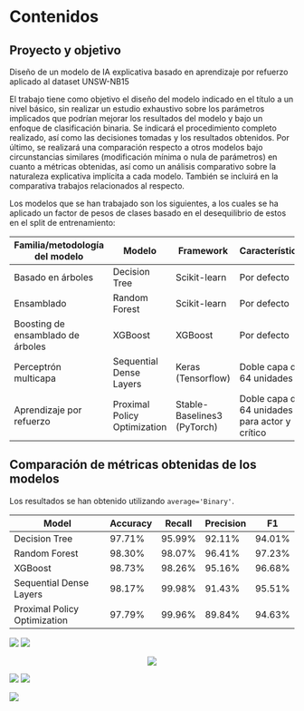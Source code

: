 # Contenidos
## Proyecto y objetivo

Diseño de un modelo de IA explicativa basado en aprendizaje por refuerzo aplicado al dataset UNSW-NB15

El trabajo tiene como objetivo el diseño del modelo indicado en el título a un nivel básico, sin realizar un estudio exhaustivo sobre los parámetros implicados que
podrían mejorar los resultados del modelo y bajo un enfoque de clasificación binaria. Se indicará el procedimiento completo realizado, así como las decisiones tomadas y los resultados obtenidos. Por último, se realizará una comparación respecto a otros modelos bajo circunstancias similares (modificación mínima o nula de parámetros) en cuanto a métricas obtenidas, así como
un análisis comparativo sobre la naturaleza explicativa implícita a cada modelo. También se incluirá en la comparativa trabajos relacionados al respecto.

Los modelos que se han trabajado son los siguientes, a los cuales se ha aplicado un factor de pesos de clases basado en el desequilibrio de estos en el split de entrenamiento:

| Familia/metodología del modelo | Modelo | Framework | Características |
| - | - | - | - |
| Basado en árboles | Decision Tree | Scikit-learn | Por defecto |
| Ensamblado | Random Forest | Scikit-learn | Por defecto |
| Boosting de ensamblado de árboles | XGBoost | XGBoost | Por defecto |
| Perceptrón multicapa | Sequential Dense Layers | Keras (Tensorflow) | Doble capa de 64 unidades |
| Aprendizaje por refuerzo | Proximal Policy Optimization | Stable-Baselines3 (PyTorch) | Doble capa de 64 unidades para actor y crítico |

## Comparación de métricas obtenidas de los modelos
Los resultados se han obtenido utilizando ```average='Binary'```.

| Model | Accuracy | Recall | Precision | F1 |
| - | - | - | - | - |
| Decision Tree | 97.71% | 95.99% | 92.11% | 94.01% |
| Random Forest | 98.30% | 98.07% | 96.41% | 97.23% |
| XGBoost | 98.73% | 98.26% | 95.16% | 96.68% |
| Sequential Dense Layers | 98.17% | 99.98% | 91.43% | 95.51% |
| Proximal Policy Optimization | 97.79% | 99.96% | 89.84% | 94.63% |

![](./Images/DT.png) ![](./Images/RF.png)

<p align="center">
  <img src="./Images/DT.png" />
</p>

![](./Images/XGB.png) ![](./Images/MLP.png)

![](./Images/PPO.png)












